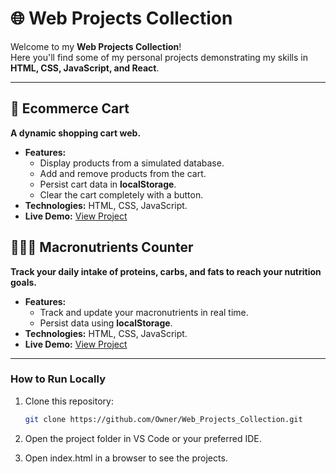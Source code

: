 # 🌐 Web Projects Collection

Welcome to my **Web Projects Collection**!  
Here you'll find some of my personal projects demonstrating my skills in **HTML, CSS, JavaScript, and React**.

---

## 🛒 Ecommerce Cart
**A dynamic **shopping cart** web.**
- **Features:**
  - Display products from a simulated database.
  - Add and remove products from the cart.
  - Persist cart data in **localStorage**.
  - Clear the cart completely with a button.
- **Technologies:** HTML, CSS, JavaScript.
- **Live Demo:** [View Project](https://lucianafalcon.github.io/Web_Projects_Collection/ecommerce.html)
  


## 🍞🥩🥑 Macronutrients Counter
**Track your daily intake of proteins, carbs, and fats to reach your nutrition goals.**
- **Features:**
  - Track and update your macronutrients in real time.  
  - Persist data using **localStorage**.  
- **Technologies:** HTML, CSS, JavaScript. 
- **Live Demo:** [View Project](https://lucianafalcon.github.io/Web_Projects_Collection/macros.html)

---

### How to Run Locally
1. Clone this repository:
   ```bash
   git clone https://github.com/Owner/Web_Projects_Collection.git
2. Open the project folder in VS Code or your preferred IDE.

3. Open index.html in a browser to see the projects.

